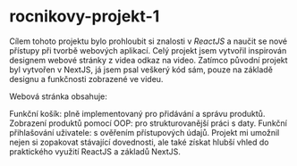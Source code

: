 # rocnikovy-projekt-1

Cílem tohoto projektu bylo prohloubit si znalosti v *ReactJS* a naučit se nové přístupy při tvorbě webových aplikací. Celý projekt jsem vytvořil inspirován designem webové stránky z videa odkaz na video. Zatímco původní projekt byl vytvořen v NextJS, já jsem psal veškerý kód sám, pouze na základě designu a funkčnosti zobrazené ve videu.

Webová stránka obsahuje:

Funkční košík: plně implementovaný pro přidávání a správu produktů.
Zobrazení produktů pomocí OOP: pro strukturovanější práci s daty.
Funkční přihlašování uživatele: s ověřením přístupových údajů.
Projekt mi umožnil nejen si zopakovat stávající dovednosti, ale také získat hlubší vhled do praktického využití ReactJS a základů NextJS.
